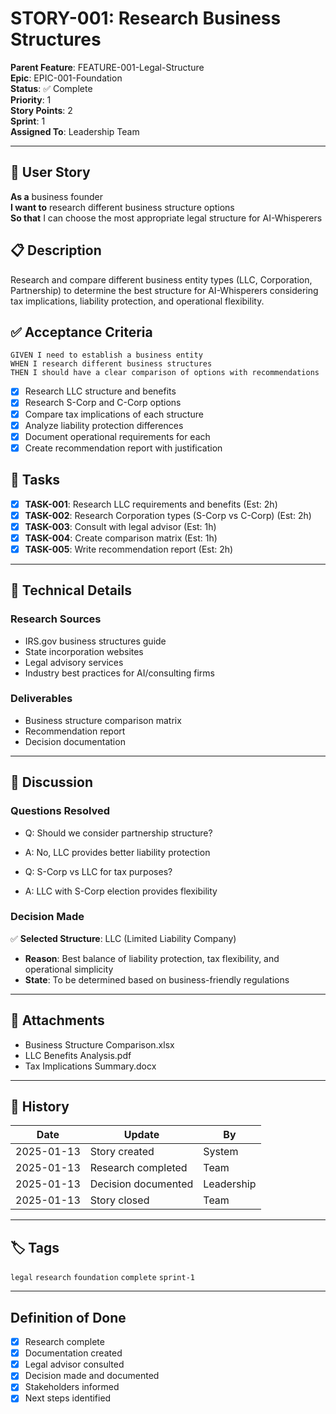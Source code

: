 # STORY-001: Research Business Structures

**Parent Feature**: FEATURE-001-Legal-Structure  
**Epic**: EPIC-001-Foundation  
**Status**: ✅ Complete  
**Priority**: 1  
**Story Points**: 2  
**Sprint**: 1  
**Assigned To**: Leadership Team  

---

## 📖 User Story

**As a** business founder  
**I want to** research different business structure options  
**So that** I can choose the most appropriate legal structure for AI-Whisperers  

## 📋 Description

Research and compare different business entity types (LLC, Corporation, Partnership) to determine the best structure for AI-Whisperers considering tax implications, liability protection, and operational flexibility.

## ✅ Acceptance Criteria

```gherkin
GIVEN I need to establish a business entity
WHEN I research different business structures
THEN I should have a clear comparison of options with recommendations
```

- [x] Research LLC structure and benefits
- [x] Research S-Corp and C-Corp options
- [x] Compare tax implications of each structure
- [x] Analyze liability protection differences
- [x] Document operational requirements for each
- [x] Create recommendation report with justification

## 📝 Tasks

- [x] **TASK-001**: Research LLC requirements and benefits (Est: 2h)
- [x] **TASK-002**: Research Corporation types (S-Corp vs C-Corp) (Est: 2h)
- [x] **TASK-003**: Consult with legal advisor (Est: 1h)
- [x] **TASK-004**: Create comparison matrix (Est: 1h)
- [x] **TASK-005**: Write recommendation report (Est: 2h)

---

## 🔧 Technical Details

### Research Sources
- IRS.gov business structures guide
- State incorporation websites
- Legal advisory services
- Industry best practices for AI/consulting firms

### Deliverables
- Business structure comparison matrix
- Recommendation report
- Decision documentation

---

## 💬 Discussion

### Questions Resolved
- Q: Should we consider partnership structure?
- A: No, LLC provides better liability protection

- Q: S-Corp vs LLC for tax purposes?
- A: LLC with S-Corp election provides flexibility

### Decision Made
✅ **Selected Structure**: LLC (Limited Liability Company)
- **Reason**: Best balance of liability protection, tax flexibility, and operational simplicity
- **State**: To be determined based on business-friendly regulations

---

## 📎 Attachments

- Business Structure Comparison.xlsx
- LLC Benefits Analysis.pdf
- Tax Implications Summary.docx

---

## 🔄 History

| Date | Update | By |
|------|--------|-----|
| 2025-01-13 | Story created | System |
| 2025-01-13 | Research completed | Team |
| 2025-01-13 | Decision documented | Leadership |
| 2025-01-13 | Story closed | Team |

---

## 🏷️ Tags

`legal` `research` `foundation` `complete` `sprint-1`

---

## Definition of Done

- [x] Research complete
- [x] Documentation created
- [x] Legal advisor consulted
- [x] Decision made and documented
- [x] Stakeholders informed
- [x] Next steps identified